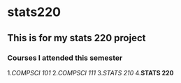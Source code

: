 # stats220
## This is for my stats 220 project
### Courses I attended this semester
1.*COMPSCI 101*
2.*COMPSCI 111*
3.*STATS 210*
4.**STATS 220**
